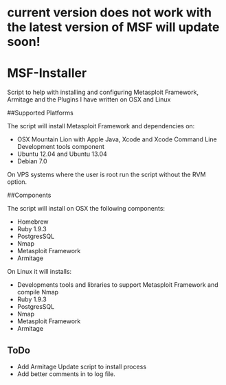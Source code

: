 # current version does not work with the latest version of MSF will update soon!

MSF-Installer
=============

Script to help with installing and configuring Metasploit Framework, Armitage and the Plugins I have written on OSX and Linux

##Supported Platforms

The script will install Metasploit Framework and dependencies on:

* OSX Mountain Lion with Apple Java, Xcode and Xcode Command Line Development tools component
* Ubuntu 12.04 and Ubuntu 13.04
* Debian 7.0

On VPS systems where the user is root run the script without the RVM option. 

##Components

The script will install on OSX the following components:

* Homebrew
* Ruby 1.9.3
* PostgresSQL
* Nmap
* Metasploit Framework
* Armitage

On Linux it will installs:

* Developments tools and libraries to support Metasploit Framework and compile Nmap
* Ruby 1.9.3
* PostgresSQL
* Nmap
* Metasploit Framework
* Armitage

## ToDo

* Add Armitage Update script to install process
* Add better comments in to log file.

